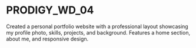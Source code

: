 # PRODIGY_WD_04
Created a personal portfolio website with a professional layout showcasing my profile photo, skills, projects, and background. Features a home section, about me, and responsive design.
